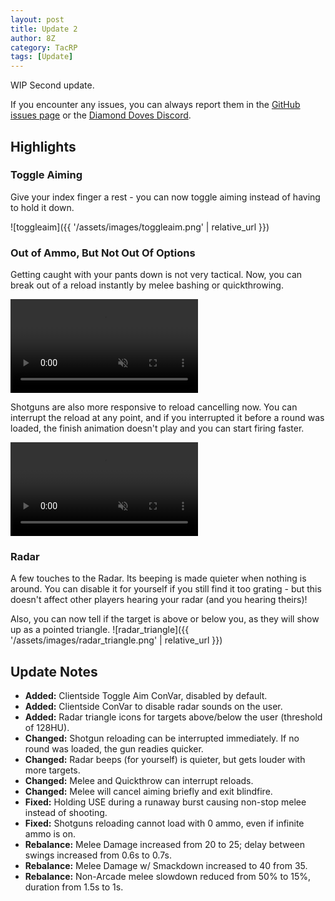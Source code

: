 ```yaml
---
layout: post
title: Update 2
author: 8Z
category: TacRP
tags: [Update]
---
```


WIP Second update.

If you encounter any issues, you can always report them in the [GitHub issues page](https://github.com/HaodongMo/tacrp/issues) or the [Diamond Doves Discord](https://discord.gg/gaHXusZ).

## Highlights

### Toggle Aiming
Give your index finger a rest - you can now toggle aiming instead of having to hold it down.

![toggleaim]({{ '/assets/images/toggleaim.png' | relative_url }})

### Out of Ammo, But Not Out Of Options
Getting caught with your pants down is not very tactical. Now, you can break out of a reload instantly by melee bashing or quickthrowing.

<video muted src="{{ '//assets/videos/reloadcancel.mp4' | relative_url }}" controls="controls" style="max-width: 100%;"></video>

Shotguns are also more responsive to reload cancelling now. You can interrupt the reload at any point, and if you interrupted it before a round was loaded, the finish animation doesn't play and you can start firing faster.

<video muted src="{{ '//assets/videos/reloadcancel2.mp4' | relative_url }}" controls="controls" style="max-width: 100%;"></video>


### Radar
A few touches to the Radar. Its beeping is made quieter when nothing is around. You can disable it for yourself if you still find it too grating - but this doesn't affect other players hearing your radar (and you hearing theirs)!

Also, you can now tell if the target is above or below you, as they will show up as a pointed triangle.
![radar_triangle]({{ '/assets/images/radar_triangle.png' | relative_url }})

## Update Notes

- **Added:** Clientside Toggle Aim ConVar, disabled by default.
- **Added:** Clientside ConVar to disable radar sounds on the user.
- **Added:** Radar triangle icons for targets above/below the user (threshold of 128HU).
- **Changed:** Shotgun reloading can be interrupted immediately. If no round was loaded, the gun readies quicker.
- **Changed:** Radar beeps (for yourself) is quieter, but gets louder with more targets.
- **Changed:** Melee and Quickthrow can interrupt reloads.
- **Changed:** Melee will cancel aiming briefly and exit blindfire.
- **Fixed:** Holding USE during a runaway burst causing non-stop melee instead of shooting.
- **Fixed:** Shotguns reloading cannot load with 0 ammo, even if infinite ammo is on.
- **Rebalance:** Melee Damage increased from 20 to 25; delay between swings increased from 0.6s to 0.7s.
- **Rebalance:** Melee Damage w/ Smackdown increased to 40 from 35.
- **Rebalance:** Non-Arcade melee slowdown reduced from 50% to 15%, duration from 1.5s to 1s.